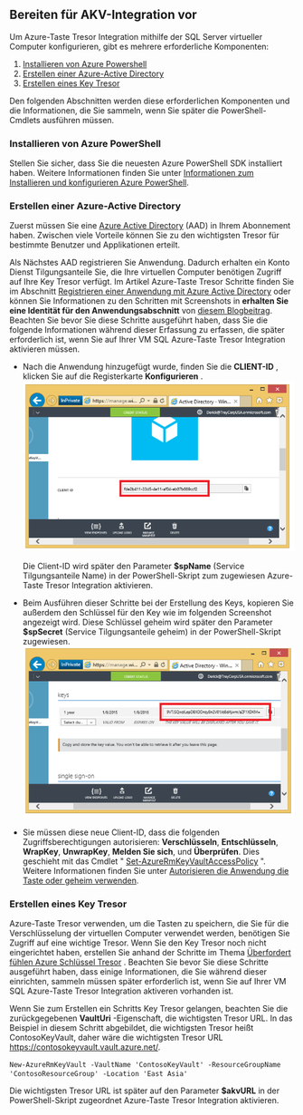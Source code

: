 ## <a name="prepare-for-akv-integration"></a>Bereiten für AKV-Integration vor
Um Azure-Taste Tresor Integration mithilfe der SQL Server virtueller Computer konfigurieren, gibt es mehrere erforderliche Komponenten: 

1.  [Installieren von Azure Powershell](#install-azure-powershell)
2.  [Erstellen einer Azure-Active Directory](#create-an-azure-active-directory)
3.  [Erstellen eines Key Tresor](#create-a-key-vault)

Den folgenden Abschnitten werden diese erforderlichen Komponenten und die Informationen, die Sie sammeln, wenn Sie später die PowerShell-Cmdlets ausführen müssen.

### <a name="install-azure-powershell"></a>Installieren von Azure PowerShell
Stellen Sie sicher, dass Sie die neuesten Azure PowerShell SDK installiert haben. Weitere Informationen finden Sie unter [Informationen zum Installieren und konfigurieren Azure PowerShell](../articles/powershell-install-configure.md).

### <a name="create-an-azure-active-directory"></a>Erstellen einer Azure-Active Directory
Zuerst müssen Sie eine [Azure Active Directory](https://azure.microsoft.com/trial/get-started-active-directory/) (AAD) in Ihrem Abonnement haben. Zwischen viele Vorteile können Sie zu den wichtigsten Tresor für bestimmte Benutzer und Applikationen erteilt.

Als Nächstes AAD registrieren Sie Anwendung. Dadurch erhalten ein Konto Dienst Tilgungsanteile Sie, die Ihre virtuellen Computer benötigen Zugriff auf Ihre Key Tresor verfügt. Im Artikel Azure-Taste Tresor Schritte finden Sie im Abschnitt [Registrieren einer Anwendung mit Azure Active Directory](../articles/key-vault/key-vault-get-started.md#register) oder können Sie Informationen zu den Schritten mit Screenshots in **erhalten Sie eine Identität für den Anwendungsabschnitt** von [diesem Blogbeitrag](http://blogs.technet.com/b/kv/archive/2015/01/09/azure-key-vault-step-by-step.aspx). Beachten Sie bevor Sie diese Schritte ausgeführt haben, dass Sie die folgende Informationen während dieser Erfassung zu erfassen, die später erforderlich ist, wenn Sie auf Ihrer VM SQL Azure-Taste Tresor Integration aktivieren müssen.

- Nach die Anwendung hinzugefügt wurde, finden Sie die **CLIENT-ID** , klicken Sie auf die Registerkarte **Konfigurieren** . 
    ![Azure-Active Directory-Client-ID](./media/virtual-machines-sql-server-akv-prepare/aad-client-id.png)
    
    Die Client-ID wird später den Parameter **$spName** (Service Tilgungsanteile Name) in der PowerShell-Skript zum zugewiesen Azure-Taste Tresor Integration aktivieren. 
- Beim Ausführen dieser Schritte bei der Erstellung des Keys, kopieren Sie außerdem den Schlüssel für den Key wie im folgenden Screenshot angezeigt wird. Diese Schlüssel geheim wird später den Parameter **$spSecret** (Service Tilgungsanteile geheim) in der PowerShell-Skript zugewiesen.  
    ![Geheim Azure-Active Directory](./media/virtual-machines-sql-server-akv-prepare/aad-sp-secret.png)
- Sie müssen diese neue Client-ID, dass die folgenden Zugriffsberechtigungen autorisieren: **Verschlüsseln**, **Entschlüsseln**, **WrapKey**, **UnwrapKey**, **Melden Sie sich**, und **Überprüfen**. Dies geschieht mit das Cmdlet " [Set-AzureRmKeyVaultAccessPolicy](https://msdn.microsoft.com/library/azure/mt603625.aspx) ". Weitere Informationen finden Sie unter [Autorisieren die Anwendung die Taste oder geheim verwenden](../articles/key-vault/key-vault-get-started.md#authorize).

### <a name="create-a-key-vault"></a>Erstellen eines Key Tresor
Azure-Taste Tresor verwenden, um die Tasten zu speichern, die Sie für die Verschlüsselung der virtuellen Computer verwendet werden, benötigen Sie Zugriff auf eine wichtige Tresor. Wenn Sie den Key Tresor noch nicht eingerichtet haben, erstellen Sie anhand der Schritte im Thema [Überfordert fühlen Azure Schlüssel Tresor](../articles/key-vault/key-vault-get-started.md) . Beachten Sie bevor Sie diese Schritte ausgeführt haben, dass einige Informationen, die Sie während dieser einrichten, sammeln müssen später erforderlich ist, wenn Sie auf Ihrer VM SQL Azure-Taste Tresor Integration aktiveren vorhanden ist.

Wenn Sie zum Erstellen ein Schritts Key Tresor gelangen, beachten Sie die zurückgegebenen **VaultUri** -Eigenschaft, die wichtigsten Tresor URL. In das Beispiel in diesem Schritt abgebildet, die wichtigsten Tresor heißt ContosoKeyVault, daher wäre die wichtigsten Tresor URL https://contosokeyvault.vault.azure.net/.

    New-AzureRmKeyVault -VaultName 'ContosoKeyVault' -ResourceGroupName 'ContosoResourceGroup' -Location 'East Asia'

Die wichtigsten Tresor URL ist später auf den Parameter **$akvURL** in der PowerShell-Skript zugeordnet Azure-Taste Tresor Integration aktivieren.
